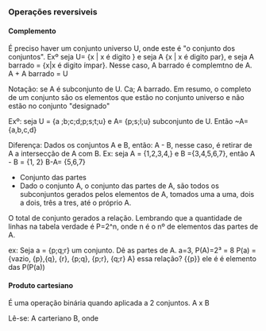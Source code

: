 ### Operações reversiveis
#### Complemento
É preciso haver um conjunto universo U, onde este é "o conjunto dos conjuntos". Exº seja U= {x | x é digito } e seja A {x | x é digito par}, e seja A barrado = {x|x é digito ímpar}. Nesse caso, A barrado é complemtno de A. 
A + A barrado = U

Notação: se A é subconjunto de U. Ca; A barrado.
Em resumo, o completo de um conjunto são os elementos que estão no conjunto universo e não estão no conjunto "designado"

Exº: seja U = {a ;b;c;d;p;s;t;u} e A= {p;s;l;u} subconjunto de U. Então ~A={a,b,c,d}

Diferença: Dados os conjuntos A e B, então: A - B, nesse caso, é retirar de A a intersecção de A com B. Ex: seja A = {1,2,3,4,} e B ={3,4,5,6,7}, então A - B = {1, 2} B-A= {5,6,7}

* Conjunto das partes
* Dado o conjunto A, o conjunto das partes de A, são todos os subconjuntos gerados pelos elementos de A, tomados uma a uma, dois a dois, três a tres, até o próprio A. 

O total de conjunto gerados a relação. Lembrando que a quantidade de linhas na tabela verdade é P=2^n, onde n é o nº de elementos das partes de A. 

ex: Seja a = {p;q;r} um conjunto. Dê as partes de A. 
a=3, P(A)=2³ = 8 
P(a) = {vazio, {p},{q}, {r}, {p;q}, {p;r}, {q;r} A}
essa relação? {{p}} ele é é elemento das P(P(a))

#### Produto cartesiano
É uma operação binária quando aplicada a 2 conjuntos. 
A x B

Lê-se: A carteriano B, onde 